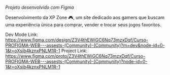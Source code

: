 *Projeto desenvolvido com Figma*

Desenvolvimento da XP Zone 🎮, um site dedicado aos gamers que buscam uma experiência única para comprar, vender e trocar seus jogos favoritos.

Dev Mode Link: https://www.figma.com/design/Z3V4thEWiGC6Nq73mzxDqf/Curso-PROFIGMA-WEB---assests-(Community)-(Community)?m=dev&node-id=0-1&t=oXsjb4kznxPNLM1R-1
Project Link: https://www.figma.com/proto/Z3V4thEWiGC6Nq73mzxDqf/Curso-PROFIGMA-WEB---assests-(Community)-(Community)?node-id=0-1&t=oXsjb4kznxPNLM1R-1
